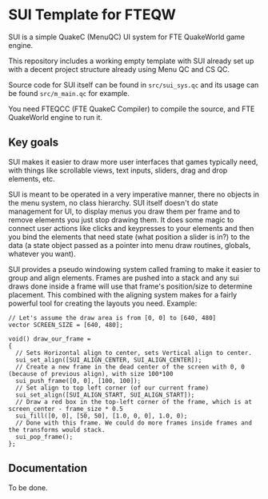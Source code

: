 # SUI Template for FTEQW
SUI is a simple QuakeC (MenuQC) UI system for FTE QuakeWorld game engine.

This repository includes a working empty template with SUI already set up with a decent project structure already using Menu QC and CS QC.

Source code for SUI itself can be found in `src/sui_sys.qc` and its usage can be found `src/m_main.qc` for example.

You need FTEQCC (FTE QuakeC Compiler) to compile the source, and FTE QuakeWorld engine to run it.

## Key goals

SUI makes it easier to draw more user interfaces that games typically need, with things like scrollable views, text inputs, sliders, drag and drop elements, etc. 

SUI is meant to be operated in a very imperative manner, there no objects in the menu system, no class hierarchy. SUI itself doesn't do state management for UI, to display menus you draw them per frame and to remove elements you just stop drawing them. It does some magic to connect user actions like clicks and keypresses to your elements and then you bind the elements that need state (what position a slider is in?) to the data (a state object passed as a pointer into menu draw routines, globals, whatever you want).

SUI provides a pseudo windowing system called framing to make it easier to group and align elements. Frames are pushed into a stack and any sui draws done inside a frame will use that frame's position/size to determine placement. This combined with the aligning system makes for a fairly powerful tool for creating the layouts you need. Example:
```
// Let's assume the draw area is from [0, 0] to [640, 480]
vector SCREEN_SIZE = [640, 480];

void() draw_our_frame =
{
  // Sets Horizontal align to center, sets Vertical align to center.
  sui_set_align([SUI_ALIGN_CENTER, SUI_ALIGN_CENTER]); 
  // Create a new frame in the dead center of the screen with 0, 0 (because of previous align), with size 100*100
  sui_push_frame([0, 0], [100, 100]);
  // Set align to top left corner (of our current frame)
  sui_set_align([SUI_ALIGN_START, SUI_ALIGN_START]);
  // Draw a red box in the top-left corner of the frame, which is at screen_center - frame_size * 0.5
  sui_fill([0, 0], [50, 50], [1.0, 0, 0], 1.0, 0);
  // Done with this frame. We could do more frames inside frames and the transforms would stack.
  sui_pop_frame();
};
```

## Documentation

To be done.
